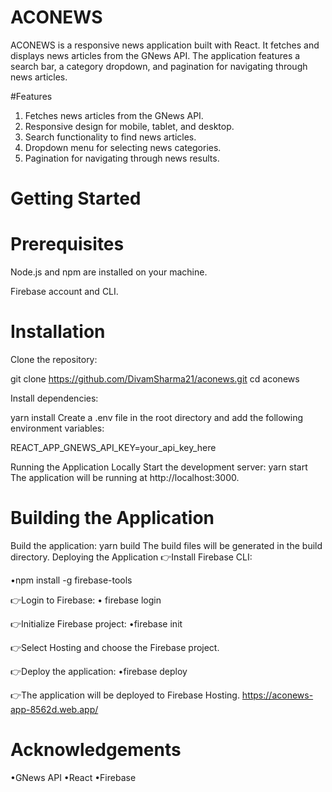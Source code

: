 # ACONEWS
ACONEWS is a responsive news application built with React. It fetches and displays news articles from the GNews API. The application features a search bar, a category dropdown, and pagination for navigating through news articles.

#Features
1. Fetches news articles from the GNews API.
2. Responsive design for mobile, tablet, and desktop.
3. Search functionality to find news articles.
3. Dropdown menu for selecting news categories.
4. Pagination for navigating through news results.

# Getting Started

# Prerequisites
Node.js and npm are installed on your machine.

Firebase account and CLI.

# Installation
Clone the repository:

git clone https://github.com/DivamSharma21/aconews.git
cd aconews

Install dependencies:

 yarn install
Create a .env file in the root directory and add the following environment variables:

REACT_APP_GNEWS_API_KEY=your_api_key_here

Running the Application Locally
Start the development server:
yarn start
The application will be running at http://localhost:3000.

# Building the Application
Build the application:
yarn build
The build files will be generated in the build directory.
Deploying the Application
👉Install Firebase CLI:

•npm install -g firebase-tools

👉Login to Firebase:
• firebase login

👉Initialize Firebase project:
 •firebase init
 
👉Select Hosting and choose the Firebase project.

👉Deploy the application:
•firebase deploy

👉The application will be deployed to Firebase Hosting. https://aconews-app-8562d.web.app/

# Acknowledgements
•GNews API
•React
•Firebase
